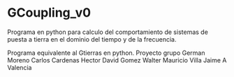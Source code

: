 # GCoupling_v0
Programa en python para calculo del comportamiento de sistemas de puesta a tierra en el dominio del tiempo y de la frecuencia.

Programa equivalente al Gtierras en python. Proyecto grupo 
German Moreno
Carlos Cardenas
Hector David Gomez
Walter Mauricio Villa
Jaime A Valencia

